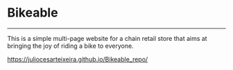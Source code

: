 

# Bikeable
***


This is a simple multi-page website for a chain retail store that aims at bringing the joy of riding a bike to everyone.

https://juliocesarteixeira.github.io/Bikeable_repo/
